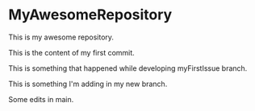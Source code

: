 # MyAwesomeRepository
This is my awesome repository. 

This is the content of my first commit. 

This is something that happened while developing myFirstIssue branch. 

This is something I'm adding in my new branch. 

Some edits in main. 